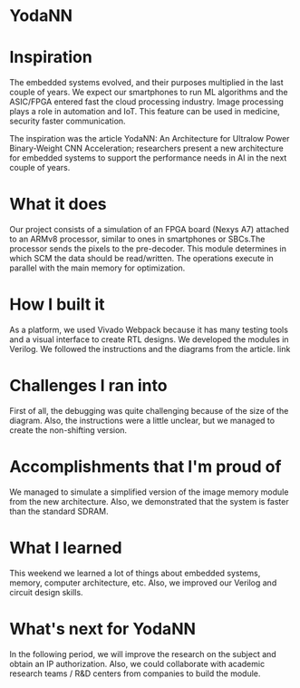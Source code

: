 # YodaNN

# Inspiration
The embedded systems evolved, and their purposes multiplied in the last couple of years. We expect our smartphones to run ML algorithms and the ASIC/FPGA entered fast the cloud processing industry. Image processing plays a role in automation and IoT. This feature can be used in medicine, security faster communication.

The inspiration was the article YodaNN: An Architecture for Ultralow Power Binary-Weight CNN Acceleration; researchers present a new architecture for embedded systems to support the performance needs in AI in the next couple of years.

# What it does
Our project consists of a simulation of an FPGA board (Nexys A7) attached to an ARMv8 processor, similar to ones in smartphones or SBCs.The processor sends the pixels to the pre-decoder. This module determines in which SCM the data should be read/written. The operations execute in parallel with the main memory for optimization.

# How I built it
As a platform, we used Vivado Webpack because it has many testing tools and a visual interface to create RTL designs. We developed the modules in Verilog. We followed the instructions and the diagrams from the article. link

# Challenges I ran into
First of all, the debugging was quite challenging because of the size of the diagram. Also, the instructions were a little unclear, but we managed to create the non-shifting version.

# Accomplishments that I'm proud of
We managed to simulate a simplified version of the image memory module from the new architecture. Also, we demonstrated that the system is faster than the standard SDRAM.

# What I learned
This weekend we learned a lot of things about embedded systems, memory, computer architecture, etc. Also, we improved our Verilog and circuit design skills.

# What's next for YodaNN
In the following period, we will improve the research on the subject and obtain an IP authorization. Also, we could collaborate with academic research teams / R&D centers from companies to build the module.
